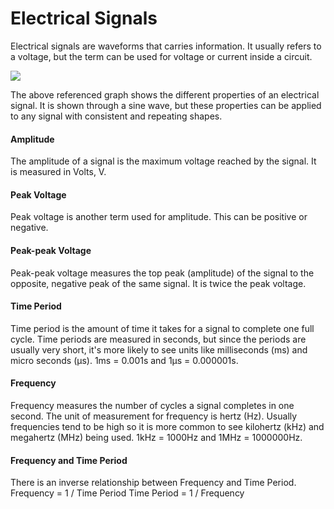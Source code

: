 # Electrical Signals

Electrical signals are waveforms that carries information. It usually refers to a voltage, but the term can be used for voltage or current inside a circuit.

<img src="https://electronicsclub.info/images/wave.gif"><br>

The above referenced graph shows the different properties of an electrical signal. It is shown through a sine wave, but these properties can be applied to any signal with consistent and repeating shapes.

#### Amplitude
The amplitude of a signal is the maximum voltage reached by the signal. It is measured in Volts, V.

#### Peak Voltage
Peak voltage is another term used for amplitude. This can be positive or negative.

#### Peak-peak Voltage
Peak-peak voltage measures the top peak (amplitude) of the signal to the opposite, negative peak of the same signal. It is twice the peak voltage.

#### Time Period
Time period is the amount of time it takes for a signal to complete one full cycle. Time periods are measured in seconds, but since the periods are usually very short, it's more likely to see units like milliseconds (ms) and micro seconds (µs).
1ms = 0.001s and 1µs = 0.000001s.

#### Frequency
Frequency measures the number of cycles a signal completes in one second. The unit of measurement for frequency is hertz (Hz). Usually frequencies tend to be high so it is more common to see kilohertz (kHz) and megahertz (MHz) being used. 1kHz = 1000Hz and 1MHz = 1000000Hz.

#### Frequency and Time Period
There is an inverse relationship between Frequency and Time Period.
Frequency  = 1 / Time Period
Time Period = 1 / Frequency
